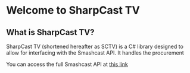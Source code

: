 # Welcome to SharpCast TV

## What is SharpCast TV?

SharpCast TV (shortened hereafter as SCTV) is a C# library designed to allow for interfacing with the Smashcast API. It handles the procurement 

You can access the full Smashcast API at [this link](http://developers.smashcast.tv)